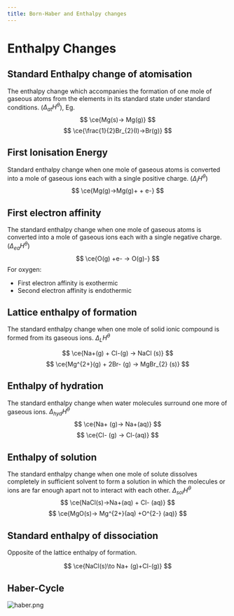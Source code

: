 ```yaml
---
title: Born-Haber and Enthalpy changes
---
```

# Enthalpy Changes

## Standard Enthalpy change of atomisation
The enthalpy change which accompanies the formation of one mole of gaseous atoms from the elements in its standard state under standard conditions. ($\Delta_{at}H^{\theta}$), Eg.
$$
\ce{Mg(s)-> Mg(g)}
$$
$$
\ce{\frac{1}{2}Br_{2}(l)->Br(g)}
$$

## First Ionisation Energy
Standard enthalpy change when one mole of gaseous atoms is converted into a mole of gaseous ions each with a single positive charge. ($\Delta_{i}H^{\theta}$)
$$
\ce{Mg(g)->Mg(g)+ + e-}
$$

## First electron affinity
The standard enthalpy change when one mole of gaseous atoms is converted into a mole of gaseous ions each with a single negative charge. ($\Delta_{ea}H^{\theta}$)
$$
\ce{O(g) +e- -> O(g)-}
$$
For oxygen:
- First electron affinity is exothermic
- Second electron affinity is endothermic

## Lattice enthalpy of formation
The standard enthalpy change when one mole of solid ionic compound is formed from its gaseous ions. $\Delta_{L}H^{\theta}$

$$
\ce{Na+(g) + Cl-(g) -> NaCl (s)}
$$
$$
\ce{Mg^{2+}(g) + 2Br- (g) -> MgBr_{2} (s)}
$$

## Enthalpy of hydration
The standard enthalpy change when water molecules surround one more of gaseous ions. $\Delta_{hyd}H^{\theta}$
$$
\ce{Na+ (g)-> Na+(aq)}
$$
$$
\ce{Cl- (g) -> Cl-(aq)}
$$

## Enthalpy of solution
The standard enthalpy change when one mole of solute dissolves completely in sufficient solvent to form a solution in which the molecules or ions are far enough apart not to interact with each other. $\Delta_{sol}H^{\theta}$
$$
\ce{NaCl(s)->Na+(aq) + Cl- (aq)}
$$
$$
\ce{MgO(s)-> Mg^{2+}(aq) +O^{2-} (aq)}
$$
## Standard enthalpy of dissociation
Opposite of the lattice enthalpy of formation. 

$$
\ce{NaCl(s)\to Na+ (g)+Cl-(g)}
$$
## Haber-Cycle

![haber.png](/img/chem/haber.png)


